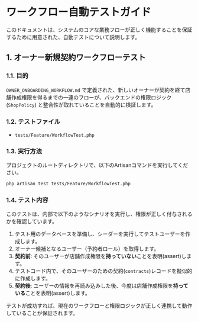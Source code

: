 # ワークフロー自動テストガイド

このドキュメントは、システムのコアな業務フローが正しく機能することを保証するために用意された、自動テストについて説明します。

## 1. オーナー新規契約ワークフローテスト

### 1.1. 目的

`OWNER_ONBOARDING_WORKFLOW.md` で定義された、新しいオーナーが契約を経て店舗作成権限を得るまでの一連のフローが、バックエンドの権限ロジック (`ShopPolicy`) と整合性が取れていることを自動的に検証します。

### 1.2. テストファイル

-   `tests/Feature/WorkflowTest.php`

### 1.3. 実行方法

プロジェクトのルートディレクトリで、以下のArtisanコマンドを実行してください。

```bash
php artisan test tests/Feature/WorkflowTest.php
```

### 1.4. テスト内容

このテストは、内部で以下のようなシナリオを実行し、権限が正しく付与されるかを確認しています。

1.  テスト用のデータベースを準備し、シーダーを実行してテストユーザーを作成します。
2.  オーナー候補となるユーザー（予約者ロール）を取得します。
3.  **契約前**: そのユーザーが店舗作成権限を**持っていない**ことを表明(assert)します。
4.  テストコード内で、そのユーザーのための契約(`contracts`)レコードを擬似的に作成します。
5.  **契約後**: ユーザーの情報を再読み込みした後、今度は店舗作成権限を**持っている**ことを表明(assert)します。

テストが成功すれば、現在のワークフローと権限ロジックが正しく連携して動作していることが保証されます。
